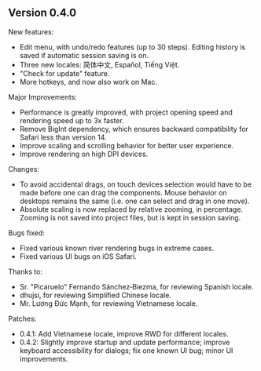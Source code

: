 
## Version 0.4.0

New features:
- Edit menu, with undo/redo features (up to 30 steps). Editing history is saved if automatic session saving is on.
- Three new locales: 简体中文, Español, Tiếng Việt.
- "Check for update" feature.
- More hotkeys, and now also work on Mac.

Major Improvements:
- Performance is greatly improved, with project opening speed and rendering speed up to 3x faster.
- Remove BigInt dependency, which ensures backward compatibility for Safari less than version 14.
- Improve scaling and scrolling behavior for better user experience.
- Improve rendering on high DPI devices.

Changes:
- To avoid accidental drags, on touch devices selection would have to be made before one can drag the components. Mouse behavior on desktops remains the same (i.e. one can select and drag in one move).
- Absolute scaling is now replaced by relative zooming, in percentage. Zooming is not saved into project files, but is kept in session saving.

Bugs fixed:
- Fixed various known river rendering bugs in extreme cases.
- Fixed various UI bugs on iOS Safari.

Thanks to:
- Sr.&nbsp;"Picaruelo" Fernando Sánchez&#8209;Biezma, for reviewing Spanish locale.
- dhujsi, for reviewing Simplified Chinese locale.
- Mr. Lương Đức Mạnh, for reviewing Vietnamese locale.

Patches:
- 0.4.1: Add Vietnamese locale, improve RWD for different locales.
- 0.4.2: Slightly improve startup and update performance; improve keyboard accessibility for dialogs; fix one known UI bug; minor UI improvements.
